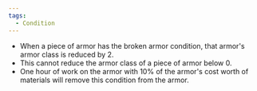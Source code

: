 ```yaml
---
tags:
  - Condition
---
```

- When a piece of armor has the broken armor condition, that armor's armor class is reduced by 2. 
- This cannot reduce the armor class of a piece of armor below 0.
- One hour of work on the armor with 10% of the armor's cost worth of materials will remove this condition from the armor.